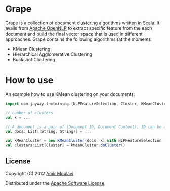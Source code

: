 Grape
=====

Grape is a collection of document [clustering](http://en.wikipedia.org/wiki/Data_clustering) algorithms written in Scala.
It avails from [Apache OpenNLP](http://opennlp.apache.org/) to extract specific feature from the each document and build
the final vector space that is used in different approaches. Grape contains the following algorithms (at the moment):

* KMean Clustering
* Hierarchical Agglomerative Clustering
* Buckshot Clustering

How to use
==========

An example how to use KMean clustering on your documents:

```scala
import com.jayway.textmining.{NLPFeatureSelection, Cluster, KMeanCluster}

// number of clusters
val k = ...

// A document is a pair of (Document ID, Document Content). ID can be anything.
val docs: List[(String, String)] = ...

val kMeanCluster = new KMeanCluster(docs, k) with NLPFeatureSelection
val clusters:List[Cluster] = kMeanCluster.doCluster()
```

License
-------

Copyright (C) 2012 [Amir Moulavi](http://amirmoulavi.com)

Distributed under the [Apache Software License](http://www.apache.org/licenses/LICENSE-2.0.html).

